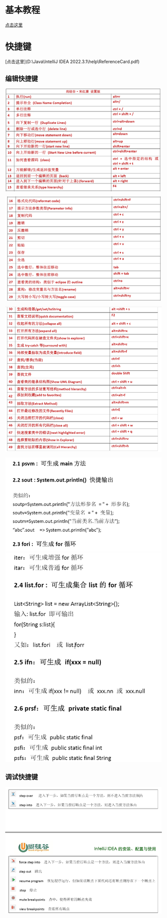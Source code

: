 







# 基本教程

[点击这里](F:\Caoyan\program\java\IDEA\尚硅谷_宋红康_IntelliJIDEA的安装、配置与使用(简化版).pdf)



# 快捷键

[点击这里](D:\Java\IntelliJ IDEA 2022.3.1\help\ReferenceCard.pdf)

## 编辑快捷键

![image-20230131144830229](Intellij.assets/image-20230131144830229.png)

![image-20230131144841013](Intellij.assets/image-20230131144841013.png)

![image-20230131144922324](Intellij.assets/image-20230131144922324.png)

<img src="Intellij.assets/image-20230131150001508.png" alt="image-20230131150001508" style="zoom: 80%;" />

<img src="Intellij.assets/image-20230131150017087.png" alt="image-20230131150017087" style="zoom:80%;" />

## 调试快捷键

![image-20230131150549053](Intellij.assets/image-20230131150549053.png)